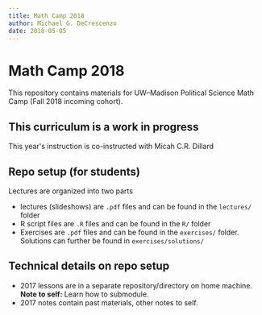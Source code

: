 ```yaml
---
title: Math Camp 2018
author: Michael G. DeCrescenzo
date: 2018-05-05
---
```


# Math Camp 2018

This repository contains materials for UW–Madison Political Science Math Camp (Fall 2018 incoming cohort).


## This curriculum is a work in progress

This year's instruction is co-instructed with Micah C.R. Dillard





## Repo setup (for students)

Lectures are organized into two parts

- lectures (slideshows) are `.pdf` files and can be found in the `lectures/` folder
- R script files are `.R` files and can be found in the `R/` folder
- Exercises are `.pdf` files and can be found in the `exercises/` folder. Solutions can further be found in `exercises/solutions/`



## Technical details on repo setup

- 2017 lessons are in a separate repository/directory on home machine. **Note to self:** Learn how to submodule.
- 2017 notes contain past materials, other notes to self. 
